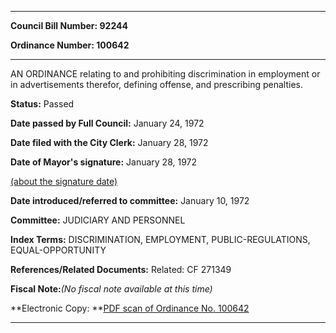

********

**Council Bill Number: 92244**
   
**Ordinance Number: 100642**
********

 AN ORDINANCE relating to and prohibiting discrimination in employment or in advertisements therefor, defining offense, and prescribing penalties.

**Status:** Passed
   
**Date passed by Full Council:** January 24, 1972
   
**Date filed with the City Clerk:** January 28, 1972
   
**Date of Mayor's signature:** January 28, 1972
   
[(about the signature date)](/~public/approvaldate.htm)
   
   
   
**Date introduced/referred to committee:** January 10, 1972
   
**Committee:** JUDICIARY AND PERSONNEL
   
   
**Index Terms:** DISCRIMINATION, EMPLOYMENT, PUBLIC-REGULATIONS, EQUAL-OPPORTUNITY

**References/Related Documents:** Related: CF 271349

**Fiscal Note:**_(No fiscal note available at this time)_

**Electronic Copy: **[PDF scan of Ordinance No. 100642](/~archives/Ordinances/Ord_100642.pdf)

********

